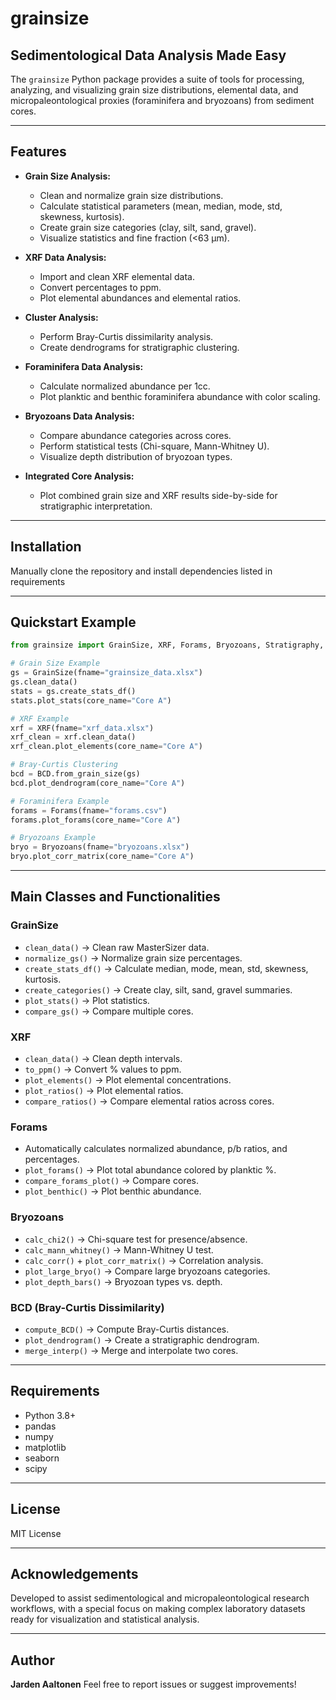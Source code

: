 # grainsize

## Sedimentological Data Analysis Made Easy

The `grainsize` Python package provides a suite of tools for processing, analyzing, and visualizing grain size distributions, elemental data, and micropaleontological proxies (foraminifera and bryozoans) from sediment cores.

---

## Features

- **Grain Size Analysis:**
  - Clean and normalize grain size distributions.
  - Calculate statistical parameters (mean, median, mode, std, skewness, kurtosis).
  - Create grain size categories (clay, silt, sand, gravel).
  - Visualize statistics and fine fraction (<63 µm).

- **XRF Data Analysis:**
  - Import and clean XRF elemental data.
  - Convert percentages to ppm.
  - Plot elemental abundances and elemental ratios.

- **Cluster Analysis:**
  - Perform Bray-Curtis dissimilarity analysis.
  - Create dendrograms for stratigraphic clustering.

- **Foraminifera Data Analysis:**
  - Calculate normalized abundance per 1cc.
  - Plot planktic and benthic foraminifera abundance with color scaling.

- **Bryozoans Data Analysis:**
  - Compare abundance categories across cores.
  - Perform statistical tests (Chi-square, Mann-Whitney U).
  - Visualize depth distribution of bryozoan types.

- **Integrated Core Analysis:**
  - Plot combined grain size and XRF results side-by-side for stratigraphic interpretation.

---

## Installation

Manually clone the repository and install dependencies listed in requirements

---

## Quickstart Example

```python
from grainsize import GrainSize, XRF, Forams, Bryozoans, Stratigraphy, BCD

# Grain Size Example
gs = GrainSize(fname="grainsize_data.xlsx")
gs.clean_data()
stats = gs.create_stats_df()
stats.plot_stats(core_name="Core A")

# XRF Example
xrf = XRF(fname="xrf_data.xlsx")
xrf_clean = xrf.clean_data()
xrf_clean.plot_elements(core_name="Core A")

# Bray-Curtis Clustering
bcd = BCD.from_grain_size(gs)
bcd.plot_dendrogram(core_name="Core A")

# Foraminifera Example
forams = Forams(fname="forams.csv")
forams.plot_forams(core_name="Core A")

# Bryozoans Example
bryo = Bryozoans(fname="bryozoans.xlsx")
bryo.plot_corr_matrix(core_name="Core A")
```

---

## Main Classes and Functionalities

### GrainSize

- `clean_data()` → Clean raw MasterSizer data.
- `normalize_gs()` → Normalize grain size percentages.
- `create_stats_df()` → Calculate median, mode, mean, std, skewness, kurtosis.
- `create_categories()` → Create clay, silt, sand, gravel summaries.
- `plot_stats()` → Plot statistics.
- `compare_gs()` → Compare multiple cores.

### XRF

- `clean_data()` → Clean depth intervals.
- `to_ppm()` → Convert % values to ppm.
- `plot_elements()` → Plot elemental concentrations.
- `plot_ratios()` → Plot elemental ratios.
- `compare_ratios()` → Compare elemental ratios across cores.

### Forams

- Automatically calculates normalized abundance, p/b ratios, and percentages.
- `plot_forams()` → Plot total abundance colored by planktic %.
- `compare_forams_plot()` → Compare cores.
- `plot_benthic()` → Plot benthic abundance.

### Bryozoans

- `calc_chi2()` → Chi-square test for presence/absence.
- `calc_mann_whitney()` → Mann-Whitney U test.
- `calc_corr()` + `plot_corr_matrix()` → Correlation analysis.
- `plot_large_bryo()` → Compare large bryozoans categories.
- `plot_depth_bars()` → Bryozoan types vs. depth.

### BCD (Bray-Curtis Dissimilarity)

- `compute_BCD()` → Compute Bray-Curtis distances.
- `plot_dendrogram()` → Create a stratigraphic dendrogram.
- `merge_interp()` → Merge and interpolate two cores.

---

## Requirements

- Python 3.8+
- pandas
- numpy
- matplotlib
- seaborn
- scipy

---

## License

MIT License

---

## Acknowledgements

Developed to assist sedimentological and micropaleontological research workflows, with a special focus on making complex laboratory datasets ready for visualization and statistical analysis.

---

## Author

**Jarden Aaltonen**
Feel free to report issues or suggest improvements!

